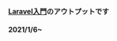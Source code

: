 #### [Laravel入門](https://www.amazon.co.jp/PHP%E3%83%95%E3%83%AC%E3%83%BC%E3%83%A0%E3%83%AF%E3%83%BC%E3%82%AFLaravel%E5%85%A5%E9%96%80-%E7%AC%AC2%E7%89%88-%E6%8E%8C%E7%94%B0-%E6%B4%A5%E8%80%B6%E4%B9%83/dp/4798060992/ref=sr_1_1?__mk_ja_JP=%E3%82%AB%E3%82%BF%E3%82%AB%E3%83%8A&dchild=1&keywords=laravel&qid=1609748996&sr=8-1)のアウトプットです
#### 2021/1/6~